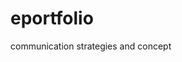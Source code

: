 # eportfolio
communication strategies and concept
<html> 
  <head>
    <title>Heading in Html < /title>
      </head>
    <body>
      <h1>Communication strategies and concepts</h1>
      <h2>confidence skills on oral communication and presentation</h2>
      <h3>Work efficiency as part of a team</h3>
      <h4>communication effectively </h4>
      <h5>conflict management and resolution strategies </h5>
      <img src="royal1.png" alt"royal1">
      </body>
      <html>
        
        
